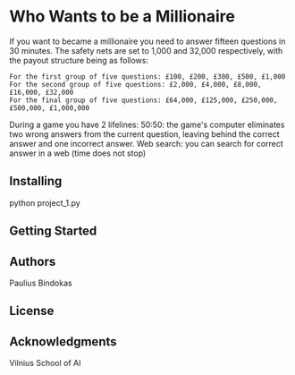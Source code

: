 
# Who Wants to be a Millionaire

If you want to became a millionaire you need to answer fifteen questions in 30 minutes. The safety nets are set to 1,000 and 32,000 respectively, with the payout structure being as follows:

    For the first group of five questions: £100, £200, £300, £500, £1,000
    For the second group of five questions: £2,000, £4,000, £8,000, £16,000, £32,000
    For the final group of five questions: £64,000, £125,000, £250,000, £500,000, £1,000,000

During a game you have 2 lifelines:
    50:50: the game's computer eliminates two wrong answers from the current question, leaving behind the correct answer and one incorrect answer.
    Web search: you can search for correct answer in a web (time does not stop)
    
## Installing

python project_1.py

## Getting Started



## Authors

Paulius Bindokas

## License

## Acknowledgments

Vilnius School of AI 
